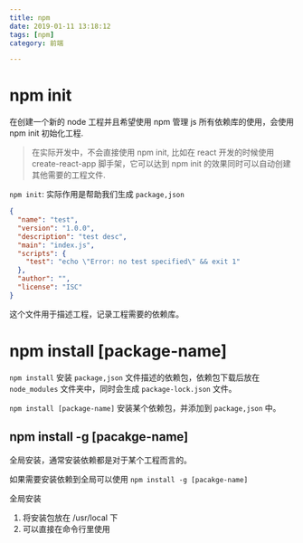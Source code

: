 ```yaml
---
title: npm
date: 2019-01-11 13:18:12
tags: [npm]
category: 前端

---
```



# npm init

在创建一个新的 node 工程并且希望使用 npm 管理 js 所有依赖库的使用，会使用 npm init 初始化工程.

>在实际开发中，不会直接使用 npm init, 比如在 react 开发的时候使用 create-react-app 脚手架，它可以达到 npm init 的效果同时可以自动创建其他需要的工程文件.

`npm init`: 实际作用是帮助我们生成 `package,json`

```json
{
  "name": "test",
  "version": "1.0.0",
  "description": "test desc",
  "main": "index.js",
  "scripts": {
    "test": "echo \"Error: no test specified\" && exit 1"
  },
  "author": "",
  "license": "ISC"
}
```

这个文件用于描述工程，记录工程需要的依赖库。

# npm install [package-name]

`npm install` 安装 `package,json` 文件描述的依赖包，依赖包下载后放在 `node_modules` 文件夹中，同时会生成 `package-lock.json` 文件。

`npm install [package-name]` 安装某个依赖包，并添加到 `package,json` 中。

## npm install -g [pacakge-name]

全局安装，通常安装依赖都是对于某个工程而言的。

如果需要安装依赖到全局可以使用 `npm install -g [pacakge-name]`

全局安装

1. 将安装包放在 /usr/local 下
2. 可以直接在命令行里使用





